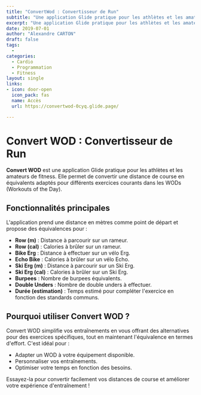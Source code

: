 ```yaml
---
title: "ConvertWod : Convertisseur de Run"
subtitle: "Une application Glide pratique pour les athlètes et les amateurs de fitness. Elle permet de convertir une distance de course en équivalents adaptés pour différents exercices courants dans les WODs (Workouts of the Day)."
excerpt: "Une application Glide pratique pour les athlètes et les amateurs de fitness. Elle permet de convertir une distance de course en équivalents adaptés pour différents exercices courants dans les WODs (Workouts of the Day)."
date: 2019-07-01
author: "Alexandre CARTON"
draft: false
tags:
  - 
categories:
  - Cardio
  - Programmation
  - Fitness
layout: single
links:
- icon: door-open
  icon_pack: fas
  name: Accès
  url: https://convertwod-0cyq.glide.page/

---
```


# Convert WOD : Convertisseur de Run

**Convert WOD** est une application Glide pratique pour les athlètes et les amateurs de fitness. Elle permet de convertir une distance de course en équivalents adaptés pour différents exercices courants dans les WODs (Workouts of the Day).

## Fonctionnalités principales

L'application prend une distance en mètres comme point de départ et propose des équivalences pour :

- **Row (m)** : Distance à parcourir sur un rameur.
- **Row (cal)** : Calories à brûler sur un rameur.
- **Bike Erg** : Distance à effectuer sur un vélo Erg.
- **Echo Bike** : Calories à brûler sur un vélo Echo.
- **Ski Erg (m)** : Distance à parcourir sur un Ski Erg.
- **Ski Erg (cal)** : Calories à brûler sur un Ski Erg.
- **Burpees** : Nombre de burpees équivalents.
- **Double Unders** : Nombre de double unders à effectuer.
- **Durée (estimation)** : Temps estimé pour compléter l'exercice en fonction des standards communs.

## Pourquoi utiliser Convert WOD ?

Convert WOD simplifie vos entraînements en vous offrant des alternatives pour des exercices spécifiques, tout en maintenant l'équivalence en termes d'effort. C'est idéal pour :

- Adapter un WOD à votre équipement disponible.
- Personnaliser vos entraînements.
- Optimiser votre temps en fonction des besoins.


Essayez-la pour convertir facilement vos distances de course et améliorer votre expérience d'entraînement !